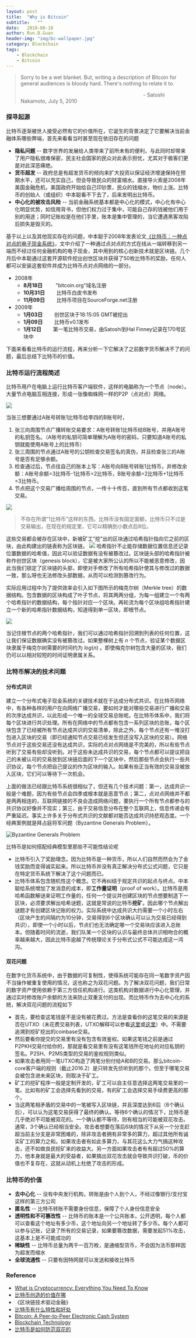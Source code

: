 ```yaml
---
layout: post
title:  "Why is Bitcoin"
subtitle:   ""
date:   2018-08-18
author: Run.D.Guan
header-img: "img/bc-wallpaper.jpg"
category: Blockchain
tags:
    - Blockchain
    - Bitcoin
---
```

> Sorry to be a wet blanket. But, writing a description of Bitcoin for general audiences is bloody hard. There's nothing to relate it to.
>
>&emsp;&emsp;&emsp;&emsp;&emsp;&emsp;&emsp;&emsp;&emsp;&emsp;&emsp;&emsp;&emsp;&emsp;&emsp;&emsp;&emsp;&emsp;&emsp;&emsp;&emsp;&emsp;&emsp;&emsp;- Satoshi Nakamoto, July 5, 2010

### 探寻起源
比特币逐渐被世人接受必然有它的价值所在，它诞生的背景决定了它要解决当前金融体系哪些弊端，首先来看看当时甚至现在依旧存在的问题
- **隐私问题** -- 数字世界的发展给人类带来了前所未有的便利，与此同时却带来了用户隐私很难保密，民主社会国家的民众对此表示担忧，尤其对于极客们更是对此深恶痛绝。
- **货币超发** -- 政府总是有超发货币的倾向来扩大投资以保证经济增速保持在预期水平，还可以充实自己，但会导致民众的财富缩水。直接导火索是2008年美国金融危机，美国政府开始给自己印钞票，民众的钱缩水，物价上涨。比特币的创始人（或组织）中本聪看不下去了，后来发明出比特币。
- **中心化的被攻击风险** -- 当前金融系统基本都是中心化的模式，中心化有中心化明显优势，如信用背书，但他们权力过于集中，可能自己存的钱被他们用于别的用途；同时记账权是在他们手里，账本是集中管理的，当它遭遇黑客攻陷后损失是毁灭的。

基于以上以及其他现实存在的问题，中本聪于2008年发表论文[《比特币：一种点对点的电子现金系统》](https://bitcoin.org/bitcoin.pdf)，文中介绍了一种通过点对点的方式在线从一端转移到另一端而不经过任何金融机构的电子现金，其中用到的核心创新技术就是区块链。几个月后中本聪通过这套开源软件挖出创世区块并获得了50枚比特币的奖励，任何人都可以安装这套软件并成为比特币点对点网络的一部分。
- 2008年
  - **8月18日** &emsp;&emsp; "bitcoin.org"域名注册
  - **10月31日** &emsp;&emsp;比特币白皮书发布
  - **11月09日** &emsp;&emsp;比特币项目在SourceForge.net注册
- 2009年
  - **1月03日** &emsp;&emsp;创世区块于18:15:05 GMT被挖出
  - **1月09日** &emsp;&emsp;比特币v0.1发布
  - **1月12日** &emsp;&emsp;第一笔比特币交易，由Satoshi到Hal Finney记录在170号区块中

下面来看看比特币的运行流程，再来分析一下它解决了之前数字货币解决不了的问题，最后总结下比特币的价值。

### 比特币运行流程简述
比特币用户在电脑上运行比特币客户端软件，这样的电脑称为一个节点（node）。大量节点电脑互相连接，形成一张像蜘蛛网一样的P2P（点对点）网络。

![](http://bitcoinromania.ro/wp-content/uploads/2016/07/bitcoin-peer-to-peer.png)

当张三想要通过A账号转账1比特币给李四的B账号时，
1. 张三向周围节点广播转账交易要求：A账号转账1比特币给B账号，并用A账号的私钥签名。（A账号的私钥可简单理解为A账号的密码，只要知道A账号的私钥就能使用A账号上的比特币）
2. 张三周围的节点通过A账号的公钥检查交易签名的真伪，并且检查张三的A账号是否有足够余额。
3. 检查通过后，节点往自己的账本上写：A账号向B账号转账1比特币，并修改余额：A账号余额=3比特币-1比特币=2比特币，B账号余额=2比特币+1比特币=3比特币。
4. 节点把这个交易广播给周围的节点，一传十十传百，直到所有节点都收到这笔交易。

![](http://blogs.thomsonreuters.com/answerson/wp-content/uploads/sites/3/2016/01/infographic-how-blockchain-works.jpg)

> 不存在所谓“1比特币”这样的东西。比特币没有固定面额，比特币只不过是交易输出，在现在的规定里，它可以精确到小数点后8位。

这些交易都会被存在区块中，新被矿工“挖”出的区块通过哈希指针指向它之前的区块，由此构建出的链表称为区块链。
![](http://7xqutp.com1.z0.glb.clouddn.com/blockchain.png)
哈希指针不止能存储数据位置信息还记录位置数据的哈希值，因此可以验证数据有没有被篡改过。区块链头部的哈希指针被称作创世区块（genesis block），它是被大家所公认的所以不能被恶意修改，因此当我们锁定了区块链的头部，即使对手修改了所有哈希指针使其与修改过的数据一致，那么呀也无法修改头部数据，从而可以检测到篡改行为。

实际应用过程中为了提供效率会引入如下图所示的梅克尔树（Merkle tree）的数据结构。包含数据的区块构成了叶子节点，将其两两分组，为每一组建立一个有两个哈希指针的数据结构，每个指针对应一个区块。再轮流为每个区块组哈希指针建立一个新的哈希指针数据结构，知道得到单一区块，即根节点。

![](http://7xqutp.com1.z0.glb.clouddn.com/merkletree.png)

当记住根节点的两个哈希指针，我们可以通过哈希指针回溯到列表的任何位置，这让我们保证数据确实没有被篡改过。如果整棵树上有 $n$ 个节点，验证某个数据区块隶属于梅克尔树需要的时间约为 $log(n)$ 。即使梅克尔树包含大量的区块，我们仍可以以相对较短的时间证明隶属关系。

### 比特币解决的技术问题
#### 分布式共识
建立一个分布式电子现金系统的关键技术就在于达成分布式共识。在比特币网络中，有各种各样的用户在向网络广播交易，要如何才能对哪些交易进行广播和交易的次序达成共识，以此形成一个唯一的全球交易总账呢。在比特币体系中，我们将每个区块进行共识处理。所有在网络中的节点都有包含一系列区块的总账，每个区块包含了已经被所有节点达成共识的交易清单，除此之外，每个节点还有一堆没打包进入区块的交易（即已经通知节点交易已经发生但还没写入区块的交易）。网络节点对于这些交易还没有达成共识，实际的点对点网络是不完美的，所以有些节点听到了交易有些却没听到。对于这些未达成共识的交易，每个节点都可以提议把自己的未被认可的交易放到区块链后面的下一个区块中，然后那些节点会执行一些共识协议，每个节点把自己提议的作为区块的输入。如果有些正当有效的交易没被放入区块，它们可以等待下一次机会。

上面的做法已经跟比特币系统很相似了，但还有几个技术问题：第一，达成共识一般是个难题，因为有些节点会四季或根本就是恶意节点；第二，点对点网络并不都是两两相连的，互联网链接的不良会造成网络问题，要执行一个所有节点都参与的共识协议好像并不现实；第三，由于交易信息分布在整个互联网上，信息传递会有严重延迟。事实上许多关于分布式共识的文献都对能否达成共识持悲观态度。一个经典案例就是拜占庭将军问题（Byzantine Generals Problem）。

![Byzantine Generals Problem](http://7xqutp.com1.z0.glb.clouddn.com/byzantine-generals-problem.png)

比特币是如何搭配经典模型里那些不可能性结论呢

- 比特币引入了奖励理念。因为比特币是一种货币，所以人们自然而然会为了金钱奖励而变得诚实起来。所以比特币并没有真正解决分布式公式问题，它只是在特定货币系统下解决了这个问题而已。
- 比特币体系包含随机性这个概念。它不再纠结于规定共识的起点与终点。中本聪给系统增加了发消息的成本，即**工作量证明**（proof of work）。比特币是用哈希函数解谜来证明工作量的，任何一个提议并创建区块的节点想要制造下一区块，必须要求解出哈希谜题，这就是常说的比特币**挖矿**。因此哪个节点解出谜题才有创建区块记账的权力。实际系统中达成共识大约需要一个小时左右（区块产生的间隔约为10分钟，交易得到6个区块确认可以认为交易已经得到共识），即使一个小时以后，节点们也无法确定哪一个交易块应该进入总账本。但随着时间的流逝，我们队某一个区块的认识与最终总体共识相吻合的概率越来越大，因此比特币逾越了传统理论关于分布式公式不可能达成这一鸿沟。

#### 双花问题
在数字化货币系统中，由于数据的可复制性，使得系统可能存在同一笔数字资产因不当操作被重复使用的情况，这也称之为双花问题。为了解决双花问题，我们日常的数字资产使用依赖于第三方信任机构进行。这类机构对数据进行中心化管理，并通过实时修改账户余额的方法来防止双重支付的出现。而比特币作为去中心化的系统，解决双花问题的流程如下
- 首先，要检查这笔钱是不是没有被花费过。方法是查看你的这笔交易的来源是否在UTXO（未花费交易列表，UTXO解释可以参看[这里](https://mp.weixin.qq.com/s?__biz=MzIyNDk1NzU4OA==&mid=2247486333&idx=2&sn=822742edea6cac7f5812ed498d6451c5&scene=19#wechat_redirect)或[这里](https://www.zhihu.com/question/275763059)）中。不需要追溯到挖矿挖出的coinbase交易。
- 然后要看你提交的交易里有没有包含有效鉴权。如果这笔钱之前是通过P2PKH交易付给你的，那就是看交易里有没有这笔钱所在地址的对应私钥的签名。P2SH、P2MS类型的交易的鉴权规则类似。
- 如果攻击者用同一笔UTXO构造了两笔分别付给A和B的交易。那么bitcoin-core客户端的规则（截止2016.2）是只转发先侦听到的那个。但至于哪笔交易会被包含进未来区块，则取决于矿工。
- 矿工的挖矿程序一般是定制开发的，矿工可以自主任意选择这两笔交易里的一笔。比如有的矿工会选择先看到的交易，有的矿工会选择交易手续费更高的那个。
- 当这两笔相矛盾的交易中的一笔被写入区块链，并且深度达到6后（6个确认后），可以认为这笔交易获得了最终的确认。等待6个确认的情况下，比特币是几乎绝对不可能被双花的。一个确认都不等待，则有相当的可能被双花攻击。通常，3个确认已经相当安全。攻击者想要在落后6块的情况下从另一个分支赶超当前主分支是非常困难的，除非攻击者拥有非常多的算力，超过其他所有诚实矿工的算力之和。如果攻击者有如此多算力，与其花这么大力气搞这种攻击，还不如做良民挖矿来的收益大。另一方面如果攻击者有有超过50%的算力，他本身就是最大的受益者，如果搞出双花攻击就会导致共识打破，币的价值也不复存在，这就从动机上杜绝了攻击的形成。

### 比特币的价值
- **去中心化** -- 没有中央发行机构，转账是由个人到个人，不经过像银行/支付宝这样的第三方公司
- **匿名性** -- 比特币转账不需要身份信息，保障了个人身份信息安全
- **透明性和不可篡改性** -- 比特币的账本是一个公共账本，公开透明，每个人都可以查看这个地址有多少币，这个地址向另一个地址转了多少币。每个人都可以参与记账，记录了所有的交易记录，如果要篡改数据，需要发起51%攻击，这基本上是不可能成功的
- **稀缺性** -- 比特币总量为两千一百万枚，是通缩型货币，不会因为法币那样因为超发而缩水
- **全球流通性** -- 只要有因特网就可以发送和接收比特币

### Reference
* [What is Cryptocurrency: Everything You Need To Know](https://blockgeeks.com/guides/what-is-cryptocurrency/)
* [比特币创造的价值在哪](https://www.zhihu.com/question/21418402/answer/71274765)
* 《区块链技术驱动金融》
* [比特币有什么特性和好处](https://www.8btc.com/video/242407)
* [Bitcoin: A Peer-to-Peer Electronic Cash System](https://bitcoin.org/bitcoin.pdf)
* [Blockchain Technology](http://scet.berkeley.edu/wp-content/uploads/BlockchainPaper.pdf)
* [比特币是如何防范双花的](https://www.zhihu.com/question/39948446)
